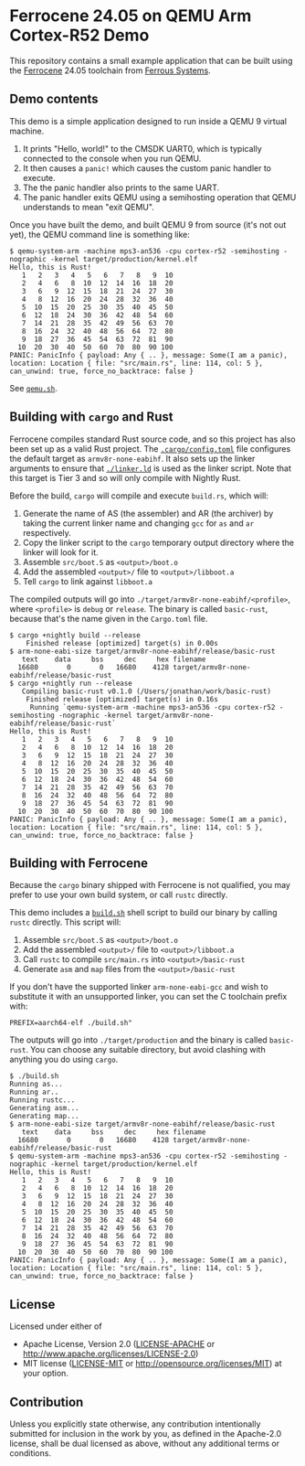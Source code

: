# Ferrocene 24.05 on QEMU Arm Cortex-R52 Demo

This repository contains a small example application that can be built using the
[Ferrocene] 24.05 toolchain from [Ferrous Systems].

[Ferrocene]: https://ferrocene.dev
[Ferrous Systems]: https://ferrous-systems.com

## Demo contents

This demo is a simple application designed to run inside a QEMU 9 virtual machine.

1. It prints "Hello, world!" to the CMSDK UART0, which is typically
   connected to the console when you run QEMU.
2. It then causes a `panic!` which causes the custom panic handler to execute.
3. The the panic handler also prints to the same UART.
4. The panic handler exits QEMU using a semihosting operation that QEMU
   understands to mean "exit QEMU".

Once you have built the demo, and built QEMU 9 from source (it's not out yet), the QEMU command line is something like:

```console
$ qemu-system-arm -machine mps3-an536 -cpu cortex-r52 -semihosting -nographic -kernel target/production/kernel.elf
Hello, this is Rust!
   1   2   3   4   5   6   7   8   9  10
   2   4   6   8  10  12  14  16  18  20
   3   6   9  12  15  18  21  24  27  30
   4   8  12  16  20  24  28  32  36  40
   5  10  15  20  25  30  35  40  45  50
   6  12  18  24  30  36  42  48  54  60
   7  14  21  28  35  42  49  56  63  70
   8  16  24  32  40  48  56  64  72  80
   9  18  27  36  45  54  63  72  81  90
  10  20  30  40  50  60  70  80  90 100
PANIC: PanicInfo { payload: Any { .. }, message: Some(I am a panic), location: Location { file: "src/main.rs", line: 114, col: 5 }, can_unwind: true, force_no_backtrace: false }
```

See [`qemu.sh`](./qemu.sh).

## Building with `cargo` and Rust

Ferrocene compiles standard Rust source code, and so this project has also been
set up as a valid Rust project. The [`.cargo/config.toml`](./.cargo/config.toml)
file configures the default target as `armv8r-none-eabihf`. It also sets up the
linker arguments to ensure that [`./linker.ld`](./linker.ld) is used as the
linker script. Note that this target is Tier 3 and so will only compile with
Nightly Rust.

Before the build, `cargo` will compile and execute `build.rs`, which will:

1. Generate the name of AS (the assembler) and AR (the archiver) by taking the
   current linker name and changing `gcc` for `as` and `ar` respectively.
2. Copy the linker script to the `cargo` temporary output directory where the
   linker will look for it.
3. Assemble `src/boot.S` as `<output>/boot.o`
4. Add the assembled `<output>/` file to `<output>/libboot.a`
5. Tell `cargo` to link against `libboot.a`

The compiled outputs will go into `./target/armv8r-none-eabihf/<profile>`, where
`<profile>` is `debug` or `release`. The binary is called `basic-rust`, because
that's the name given in the `Cargo.toml` file.

```console
$ cargo +nightly build --release
    Finished release [optimized] target(s) in 0.00s
$ arm-none-eabi-size target/armv8r-none-eabihf/release/basic-rust
   text    data     bss     dec     hex filename
  16680       0       0   16680    4128 target/armv8r-none-eabihf/release/basic-rust
$ cargo +nightly run --release
   Compiling basic-rust v0.1.0 (/Users/jonathan/work/basic-rust)
    Finished release [optimized] target(s) in 0.16s
     Running `qemu-system-arm -machine mps3-an536 -cpu cortex-r52 -semihosting -nographic -kernel target/armv8r-none-eabihf/release/basic-rust`
Hello, this is Rust!
   1   2   3   4   5   6   7   8   9  10
   2   4   6   8  10  12  14  16  18  20
   3   6   9  12  15  18  21  24  27  30
   4   8  12  16  20  24  28  32  36  40
   5  10  15  20  25  30  35  40  45  50
   6  12  18  24  30  36  42  48  54  60
   7  14  21  28  35  42  49  56  63  70
   8  16  24  32  40  48  56  64  72  80
   9  18  27  36  45  54  63  72  81  90
  10  20  30  40  50  60  70  80  90 100
PANIC: PanicInfo { payload: Any { .. }, message: Some(I am a panic), location: Location { file: "src/main.rs", line: 114, col: 5 }, can_unwind: true, force_no_backtrace: false }
```

## Building with Ferrocene

Because the `cargo` binary shipped with Ferrocene is not qualified, you may
prefer to use your own build system, or call `rustc` directly.

This demo includes a [`build.sh`](./build.sh) shell script to build our binary
by calling `rustc` directly. This script will:

1. Assemble `src/boot.S` as `<output>/boot.o`
2. Add the assembled `<output>/` file to `<output>/libboot.a`
3. Call `rustc` to compile `src/main.rs` into `<output>/basic-rust`
4. Generate `asm` and `map` files from the `<output>/basic-rust`

If you don't have the supported linker `arm-none-eabi-gcc` and wish to
substitute it with an unsupported linker, you can set the C toolchain prefix
with:

```console
PREFIX=aarch64-elf ./build.sh"
```

The outputs will go into `./target/production` and the binary is called
`basic-rust`. You can choose any suitable directory, but avoid clashing with
anything you do using `cargo`.

```console
$ ./build.sh
Running as...
Running ar..
Running rustc...
Generating asm...
Generating map...
$ arm-none-eabi-size target/armv8r-none-eabihf/release/basic-rust
   text    data     bss     dec     hex filename
  16680       0       0   16680    4128 target/armv8r-none-eabihf/release/basic-rust
$ qemu-system-arm -machine mps3-an536 -cpu cortex-r52 -semihosting -nographic -kernel target/production/kernel.elf
Hello, this is Rust!
   1   2   3   4   5   6   7   8   9  10
   2   4   6   8  10  12  14  16  18  20
   3   6   9  12  15  18  21  24  27  30
   4   8  12  16  20  24  28  32  36  40
   5  10  15  20  25  30  35  40  45  50
   6  12  18  24  30  36  42  48  54  60
   7  14  21  28  35  42  49  56  63  70
   8  16  24  32  40  48  56  64  72  80
   9  18  27  36  45  54  63  72  81  90
  10  20  30  40  50  60  70  80  90 100
PANIC: PanicInfo { payload: Any { .. }, message: Some(I am a panic), location: Location { file: "src/main.rs", line: 114, col: 5 }, can_unwind: true, force_no_backtrace: false }
```

## License

Licensed under either of

* Apache License, Version 2.0 ([LICENSE-APACHE](../LICENSE-APACHE) or
  <http://www.apache.org/licenses/LICENSE-2.0>)
* MIT license ([LICENSE-MIT](../LICENSE-MIT) or
<http://opensource.org/licenses/MIT>) at your option.

## Contribution

Unless you explicitly state otherwise, any contribution intentionally submitted
for inclusion in the work by you, as defined in the Apache-2.0 license, shall be
dual licensed as above, without any additional terms or conditions.

